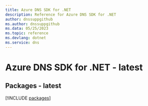 ```yaml
---
title: Azure DNS SDK for .NET
description: Reference for Azure DNS SDK for .NET
author: dnssuppgithub
ms.author: dnssuppgithub
ms.data: 05/25/2023
ms.topic: reference
ms.devlang: dotnet
ms.service: dns
---
```

# Azure DNS SDK for .NET - latest
## Packages - latest
[!INCLUDE [packages](dns-index.md)]
